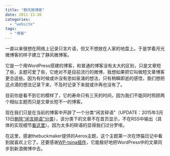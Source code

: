 ```yaml
---
title: "静风微博客"
date: 2011-11-26
categories: 
  - "website"
tags: 
  - "博客"
---
```


一直以来很想在网络上记录只言片语，但又不想放在人家的地盘上。于是学着月光微博客的样子建立了静风微博客。

它是一个用WordPress搭建的博客，和普通的博客没有太大的区别，只是文章短了些，主题可爱了些，它绝对不是目前流行的微博，我想如果把它叫做短文章博客更合适些。因为有时候或许没有思如泉涌的想法，只有稍瞬即逝的感悟，我们想把这点滴的想法记录下来，不及时记录下来就或许再也没有了。

目前你是看不到它的模样了，它的寿命只有三天的时间，因为我们不能同时照顾两个相似主题而只是文章长短不一的博客。

现在我们只是在当前的博客中开辟了一个分类“闲言碎语”（UPDATE：2015年3月13日[删除“闲言碎语”分类](http://www.jfsay.com/archives/887.html "别了闲言碎语")），该分类下的文章不在首页显示，不在RSS中输出（具体的实现细节[看这里](http://www.jfsay.com/archives/435.html "分类下的文章不在首页显示，不在RSS中输出的实现")）。因为太多的碎语的显得我们过分罗嗦。

在这里，感谢thebuckmaker提供的Aeros主题，这个主题第一次在馋猫日记中看到就喜欢上它了。还要感谢[WP-tsina插件](http://wordpress.org/extend/plugins/wp-tsina/)，它能极好地把WordPress中的文章同步到新浪微博中去。
